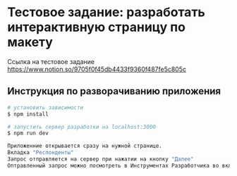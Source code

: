# Тестовое задание: разработать интерактивную страницу по макету

Ссылка на тестовое задание https://www.notion.so/9705f0f45db4433f9360f487fe5c805c

## Инструкция по разворачиванию приложения

```bash
# установить зависимости
$ npm install

# запустить сервер разработки на localhost:3000
$ npm run dev

Приложенние открывается сразу на нужной странице.
Вкладка "Респонденты"
Запрос отправляется на сервер при нажатии на кнопку "Далее"
Оптравленный запрос можно посмотреть в Инструментах Разработчика во вкладке "Сеть" по аресу "/polls"
